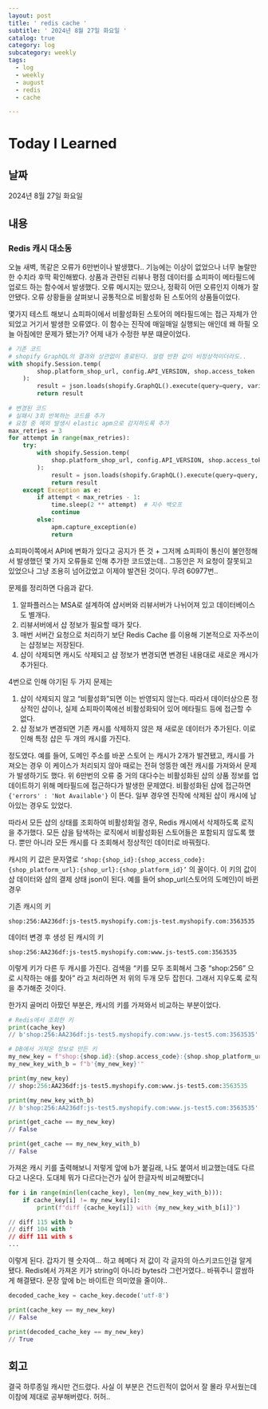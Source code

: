 ```yaml
---
layout: post
title: ' redis cache '
subtitle: ' 2024년 8월 27일 화요일 '
catalog: true
category: log
subcategory: weekly
tags:
  - log
  - weekly
  - august
  - redis
  - cache

---
```


# Today I Learned

## 날짜

2024년 8월 27일 화요일

## 내용

### Redis 캐시 대소동

 오늘 새벽, 똑같은 오류가 6만번이나 발생했다.. 기능에는 이상이 없었으나 너무 놀랄만한 수치라 후딱 확인해봤다. 상품과 관련된 리뷰나 평점 데이터를 쇼피파이 메타필드에 업로드 하는 함수에서 발생했다. 오류 메시지는 떴으나, 정확히 어떤 오류인지 이해가 잘안됐다. 오류 상황들을 살펴보니 공통적으로 비활성화 된 스토어의 상품들이었다.

 몇가지 테스트 해보니 쇼피파이에서 비활성화된 스토어의 메타필드에는 접근 자체가 안되었고 거기서 발생한 오류였다. 이 함수는 진작에 매일매일 실행되는 애인데 왜 하필 오늘 아침에만 문제가 됐는가? 어제 내가 수정한 부분 떄문이었다.

 

```python
# 기존 코드
# shopify GraphQL의 결과와 상관없이 종료된다. 설령 반환 값이 비정상적이더라도..
with shopify.Session.temp(
        shop.platform_shop_url, config.API_VERSION, shop.access_token
    ):
        result = json.loads(shopify.GraphQL().execute(query=query, variables=variables))
        return result
        
# 변경된 코드
# 실패시 3회 반복하는 코드를 추가
# 요청 중 예외 발생시 elastic apm으로 감지하도록 추가
max_retries = 3
for attempt in range(max_retries):
    try:
        with shopify.Session.temp(
            shop.platform_shop_url, config.API_VERSION, shop.access_token
        ):
            result = json.loads(shopify.GraphQL().execute(query=query, variables=variables))
            return result
    except Exception as e:
        if attempt < max_retries - 1:
            time.sleep(2 ** attempt)  # 지수 백오프
            continue
        else:
            apm.capture_exception(e)
            return
```

 쇼피파이쪽에서 API에 변화가 있다고 공지가 뜬 것 + 그저께 쇼피파이 통신이 불안정해서 발생했던 몇 가지 오류들로 인해 추가한 코드였는데.. 그동안은 저 요청이 잘못되고 있었으나 그냥 조용히 넘어갔었고 이제야 발견된 것이다. 무려 60977번..

 문제를 정리하면 다음과 같다.

1. 알파플러스는 MSA로 설계하여 샵서버와 리뷰서버가 나뉘어져 있고 데이터베이스도 별개다.
2. 리뷰서버에서 샵 정보가 필요할 때가 잦다.
3. 매번 서버간 요청으로 처리하기 보단 Redis Cache 를 이용해 기본적으로 자주쓰이는 샵정보는 저장된다.
4. 샵이 삭제되면 캐시도 삭제되고 샵 정보가 변경되면 변경된 내용대로 새로운 캐시가 추가된다.

4번으로 인해 야기된 두 가지 문제는

1. 샵이 삭제되지 않고 “비활성화”되면 이는 반영되지 않는다. 따라서 데이터상으론 정상적인 샵이나, 실제 쇼피파이쪽에선 비활성화되어 있어 메타필드 등에 접근할 수 없다.
2. 샵 정보가 변경되면 기존 캐시를 삭제하지 않은 채 새로운 데이터가 추가된다. 이로 인해 특정 샵은 두 개의 캐시를 가진다.

정도였다. 예를 들어, 도메인 주소를 바꾼 스토어 는 캐시가 2개가 발견됐고, 캐시를 가져오는 경우 이 케이스가 처리되지 않아 때로는 전혀 엉뚱한 예전 캐시를 가져와서 문제가 발생하기도 했다. 위 6만번의 오류 중 거의 대다수는 비활성화된 샵의 상품 정보를 업데이트하기 위해 메타필드에 접근하다가 발생한 문제였다. 비활성화된 샵에 접근하면 `{'errors' : 'Not Available'}` 이 뜬다. 일부 경우엔 진작에 삭제된 샵이 캐시에 남아있는 경우도 있었다.

 따라서 모든 샵의 상태를 조회하여 비활성화일 경우, Redis 캐시에서 삭제하도록 로직을 추가했다. 모든 샵을 탐색하는 로직에서 비활성화된 스토어들은 포함되지 않도록 했다. 뿐만 아니라 모든 캐시를 다 조회해서 정상적인 데이터로 바꿔줬다.

 캐시의 키 값은 문자열로 `‘shop:{shop_id}:{shop_access_code}:{shop_platform_url}:{shop_url}:{shop_platform_id}’` 의 꼴이다. 이 키의 값이 샵 데이터와 샵의 결제 상태 json이 된다. 예를 들어 shop_url(스토어의 도메인)이 바뀐 경우 

기존 캐시의 키

`shop:256:AA236df:js-test5.myshopify.com:js-test.myshopify.com:3563535` 

데이터 변경 후 생성 된 캐시의 키

`shop:256:AA236df:js-test5.myshopify.com:www.js-test5.com:3563535`

이렇게 키가 다른 두 캐시를 가진다. 검색을 “키를 모두 조회해서 그중 “shop:256” 으로 시작하는 애를 찾아” 라고 처리하면 저 위의 두개 모두 잡힌다. 그래서 지우도록 로직을 추가해준 것이다.

 한가지 골머리 아팠던 부분은, 캐시의 키를 가져와서 비교하는 부분이었다.

```python
# Redis에서 조회한 키
print(cache_key)
// b'shop:256:AA236df:js-test5.myshopify.com:www.js-test5.com:3563535'

# DB에서 가져온 정보로 만든 키
my_new_key = f"shop:{shop.id}:{shop.access_code}:{shop.shop_platform_url}:{shop_url}:{shop.shop_platform_id}"
my_new_key_with_b = f"b'{my_new_key}'"

print(my_new_key)
// shop:256:AA236df:js-test5.myshopify.com:www.js-test5.com:3563535

print(my_new_key_with_b)
// b'shop:256:AA236df:js-test5.myshopify.com:www.js-test5.com:3563535'

print(get_cache == my_new_key)
// False

print(get_cache == my_new_key_with_b)
// False
```

가져온 캐시 키를 출력해보니 저렇게 앞에 b가 붙길래, 나도 붙여서 비교했는데도 다르다고 나온다. 도대체 뭐가 다르다는건가 싶어 한글자씩 비교해봤더니 

```python
for i in range(min(len(cache_key), len(my_new_key_with_b))):
	if cache_key[i] != my_new_key[i]:
		print(f"diff {cache_key[i]} with {my_new_key_with_b[i]}")

// diff 115 with b
// diff 104 with '
// diff 111 with s
... 
```

이렇게 된다. 갑자기 웬 숫자여…  하고 헤메다 저 값이 각 글자의 아스키코드인걸 알게 됐다. Redis에서 가져온 키가 string이 아니라 bytes라 그런거였다.. 바꿔주니 깔쌈하게 해결됐다. 문장 앞에 b는 바이트란 의미였을 줄이야..

```python
decoded_cache_key = cache_key.decode('utf-8')

print(cache_key == my_new_key)
// False

print(decoded_cache_key == my_new_key)
// True
```

## 회고

결국 하루종일 캐시만 건드렸다. 사실 이 부분은 건드린적이 없어서 잘 몰라 무서웠는데 이참에 제대로 공부해버렸다. 허허..